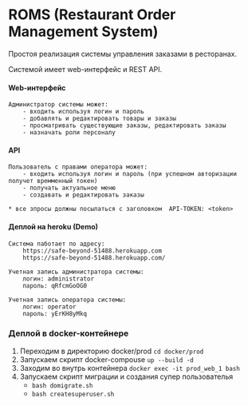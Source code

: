 # ROMS (Restaurant Order Management System)

Простоя реализация системы управления заказами в ресторанах. 

Системой имеет web-интерфейс и REST API.

#### Web-интерфейс  

    Администратор системы может:
        - входить используя логин и пароль
        - добавлять и редактировать товары и заказы
        - просматривать существующие заказы, редактировать заказы
        - назначать роли персоналу
        
#### API

    Пользователь с правами оператора может:
        - входить используя логин и пароль (при успешном авторизации получет времменный токен)
        - получать актуальное меню 
        - создавать и редактировать заказы
        
    * все зпросы должны посылаться с заголовком  API-TOKEN: <token>
    
 
#### Деплой на heroku (Demo)
    
    Система паботает по адресу: 
        https://safe-beyond-51488.herokuapp.com
        https://safe-beyond-51488.herokuapp.com/
        
    Учетная запись администратора системы:
        логин: administrator
        пароль: qRfcmGoOG0
        
    Учетная запись оператора системы:
        логин: operator
        пароль: yErKH8yMkq
        
  
   
### Деплой в docker-контейнере 

    
   1. Переходим в директорию docker/prod
        ``cd docker/prod``
   2. Запускаем скрипт docker-compouse 
        ``up --build -d``
   3. Заходим во внутрь контейнера
        ``docker exec -it prod_web_1 bash``
   4. Запускаем скрипт миграции и создания супер пользователья
        - ``bash domigrate.sh``
        - ``bash createsuperuser.sh`` 
   
  


